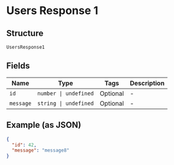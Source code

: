 
# Users Response 1

## Structure

`UsersResponse1`

## Fields

| Name | Type | Tags | Description |
|  --- | --- | --- | --- |
| `id` | `number \| undefined` | Optional | - |
| `message` | `string \| undefined` | Optional | - |

## Example (as JSON)

```json
{
  "id": 42,
  "message": "message8"
}
```

